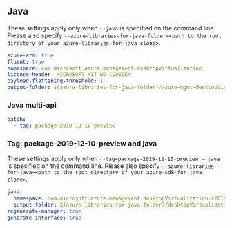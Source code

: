 ## Java

These settings apply only when `--java` is specified on the command line.
Please also specify `--azure-libraries-for-java-folder=<path to the root directory of your azure-libraries-for-java clone>`.

``` yaml $(java)
azure-arm: true
fluent: true
namespace: com.microsoft.azure.management.desktopVirtualization
license-header: MICROSOFT_MIT_NO_CODEGEN
payload-flattening-threshold: 1
output-folder: $(azure-libraries-for-java-folder)/azure-mgmt-desktopVirtualization
```

### Java multi-api

``` yaml $(java) && $(multiapi)
batch:
  - tag: package-2019-12-10-preview
```

### Tag: package-2019-12-10-preview and java

These settings apply only when `--tag=package-2019-12-10-preview --java` is specified on the command line.
Please also specify `--azure-libraries-for-java=<path to the root directory of your azure-sdk-for-java clone>`.

``` yaml $(tag) == 'package-2019-12-10-preview' && $(java) && $(multiapi)
java:
  namespace: com.microsoft.azure.management.desktopVirtualization.v2019_01_23_preview
  output-folder: $(azure-libraries-for-java-folder)/desktopVirtualization/resource-manager/v2019_01_23_preview
regenerate-manager: true
generate-interface: true
```

